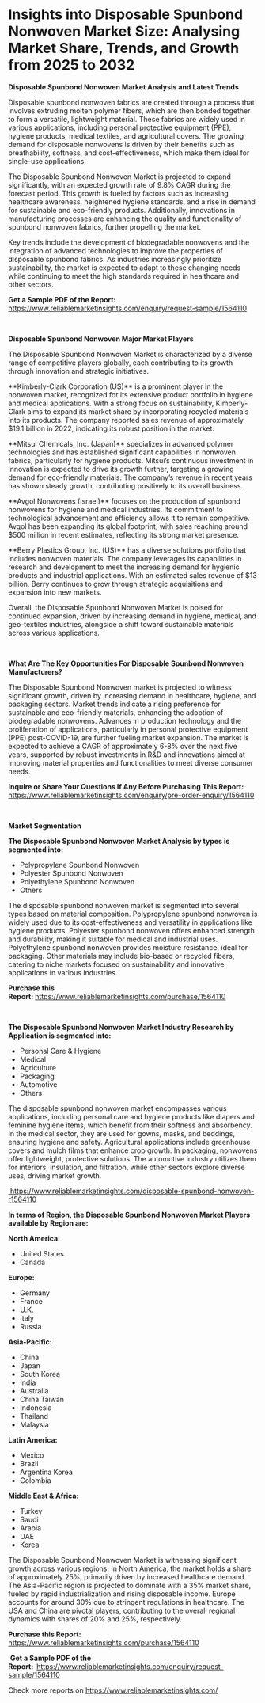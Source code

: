 <p><h1>Insights into Disposable Spunbond Nonwoven Market Size: Analysing Market Share, Trends, and Growth from 2025 to 2032</h1></p><p><strong>Disposable Spunbond Nonwoven Market Analysis and Latest Trends</strong></p>
<p><p>Disposable spunbond nonwoven fabrics are created through a process that involves extruding molten polymer fibers, which are then bonded together to form a versatile, lightweight material. These fabrics are widely used in various applications, including personal protective equipment (PPE), hygiene products, medical textiles, and agricultural covers. The growing demand for disposable nonwovens is driven by their benefits such as breathability, softness, and cost-effectiveness, which make them ideal for single-use applications.</p><p>The Disposable Spunbond Nonwoven Market is projected to expand significantly, with an expected growth rate of 9.8% CAGR during the forecast period. This growth is fueled by factors such as increasing healthcare awareness, heightened hygiene standards, and a rise in demand for sustainable and eco-friendly products. Additionally, innovations in manufacturing processes are enhancing the quality and functionality of spunbond nonwoven fabrics, further propelling the market.</p><p>Key trends include the development of biodegradable nonwovens and the integration of advanced technologies to improve the properties of disposable spunbond fabrics. As industries increasingly prioritize sustainability, the market is expected to adapt to these changing needs while continuing to meet the high standards required in healthcare and other sectors.</p></p>
<p><strong>Get a Sample PDF of the Report:&nbsp;</strong> <a href="https://www.reliablemarketinsights.com/enquiry/request-sample/1564110?utm_campaign=2802&utm_medium=2&utm_source=Github&utm_content=ia&utm_term=02042025&utm_id=disposable-spunbond-nonwoven">https://www.reliablemarketinsights.com/enquiry/request-sample/1564110</a></p>
<p>&nbsp;</p>
<p><strong>Disposable Spunbond Nonwoven Major Market Players</strong></p>
<p><p>The Disposable Spunbond Nonwoven Market is characterized by a diverse range of competitive players globally, each contributing to its growth through innovation and strategic initiatives.</p><p>**Kimberly-Clark Corporation (US)** is a prominent player in the nonwoven market, recognized for its extensive product portfolio in hygiene and medical applications. With a strong focus on sustainability, Kimberly-Clark aims to expand its market share by incorporating recycled materials into its products. The company reported sales revenue of approximately $19.1 billion in 2022, indicating its robust position in the market.</p><p>**Mitsui Chemicals, Inc. (Japan)** specializes in advanced polymer technologies and has established significant capabilities in nonwoven fabrics, particularly for hygiene products. Mitsui’s continuous investment in innovation is expected to drive its growth further, targeting a growing demand for eco-friendly materials. The company’s revenue in recent years has shown steady growth, contributing positively to its overall business.</p><p>**Avgol Nonwovens (Israel)** focuses on the production of spunbond nonwovens for hygiene and medical industries. Its commitment to technological advancement and efficiency allows it to remain competitive. Avgol has been expanding its global footprint, with sales reaching around $500 million in recent estimates, reflecting its strong market presence.</p><p>**Berry Plastics Group, Inc. (US)** has a diverse solutions portfolio that includes nonwoven materials. The company leverages its capabilities in research and development to meet the increasing demand for hygienic products and industrial applications. With an estimated sales revenue of $13 billion, Berry continues to grow through strategic acquisitions and expansion into new markets.</p><p>Overall, the Disposable Spunbond Nonwoven Market is poised for continued expansion, driven by increasing demand in hygiene, medical, and geo-textiles industries, alongside a shift toward sustainable materials across various applications.</p></p>
<p>&nbsp;</p>
<p><strong>What Are The Key Opportunities For Disposable Spunbond Nonwoven Manufacturers?</strong></p>
<p><p>The Disposable Spunbond Nonwoven market is projected to witness significant growth, driven by increasing demand in healthcare, hygiene, and packaging sectors. Market trends indicate a rising preference for sustainable and eco-friendly materials, enhancing the adoption of biodegradable nonwovens. Advances in production technology and the proliferation of applications, particularly in personal protective equipment (PPE) post-COVID-19, are further fueling market expansion. The market is expected to achieve a CAGR of approximately 6-8% over the next five years, supported by robust investments in R&D and innovations aimed at improving material properties and functionalities to meet diverse consumer needs.</p></p>
<p><strong>Inquire or Share Your Questions If Any Before Purchasing This Report:</strong> <a href="https://www.reliablemarketinsights.com/enquiry/pre-order-enquiry/1564110?utm_campaign=2802&utm_medium=2&utm_source=Github&utm_content=ia&utm_term=02042025&utm_id=disposable-spunbond-nonwoven">https://www.reliablemarketinsights.com/enquiry/pre-order-enquiry/1564110</a></p>
<p>&nbsp;</p>
<p><strong>Market Segmentation</strong></p>
<p><strong>The Disposable Spunbond Nonwoven Market Analysis by types is segmented into:</strong></p>
<p><ul><li>Polypropylene Spunbond Nonwoven</li><li>Polyester Spunbond Nonwoven</li><li>Polyethylene Spunbond Nonwoven</li><li>Others</li></ul></p>
<p><p>The disposable spunbond nonwoven market is segmented into several types based on material composition. Polypropylene spunbond nonwoven is widely used due to its cost-effectiveness and versatility in applications like hygiene products. Polyester spunbond nonwoven offers enhanced strength and durability, making it suitable for medical and industrial uses. Polyethylene spunbond nonwoven provides moisture resistance, ideal for packaging. Other materials may include bio-based or recycled fibers, catering to niche markets focused on sustainability and innovative applications in various industries.</p></p>
<p><strong>Purchase this Report:&nbsp;</strong><a href="https://www.reliablemarketinsights.com/purchase/1564110?utm_campaign=2802&utm_medium=2&utm_source=Github&utm_content=ia&utm_term=02042025&utm_id=disposable-spunbond-nonwoven">https://www.reliablemarketinsights.com/purchase/1564110</a></p>
<p>&nbsp;</p>
<p><strong>The Disposable Spunbond Nonwoven Market Industry Research by Application is segmented into:</strong></p>
<p><ul><li>Personal Care & Hygiene</li><li>Medical</li><li>Agriculture</li><li>Packaging</li><li>Automotive</li><li>Others</li></ul></p>
<p><p>The disposable spunbond nonwoven market encompasses various applications, including personal care and hygiene products like diapers and feminine hygiene items, which benefit from their softness and absorbency. In the medical sector, they are used for gowns, masks, and beddings, ensuring hygiene and safety. Agricultural applications include greenhouse covers and mulch films that enhance crop growth. In packaging, nonwovens offer lightweight, protective solutions. The automotive industry utilizes them for interiors, insulation, and filtration, while other sectors explore diverse uses, driving market growth.</p></p>
<p><a href="https://www.reliablemarketinsights.com/disposable-spunbond-nonwoven-r1564110?utm_campaign=2802&utm_medium=2&utm_source=Github&utm_content=ia&utm_term=02042025&utm_id=disposable-spunbond-nonwoven">&nbsp;https://www.reliablemarketinsights.com/disposable-spunbond-nonwoven-r1564110</a></p>
<p><strong>In terms of Region, the Disposable Spunbond Nonwoven Market Players available by Region are:</strong></p>
<p>
    <p> <strong> North America: </strong>
        <ul>
            <li>United States</li>
            <li>Canada</li>
        </ul>
        </p> 
    <p> <strong> Europe: </strong>
        <ul>
            <li>Germany</li>
            <li>France</li>
            <li>U.K.</li>
            <li>Italy</li>
            <li>Russia</li>
        </ul>
        </p> 
    <p> <strong> Asia-Pacific: </strong>
        <ul>
            <li>China</li>
            <li>Japan</li>
            <li>South Korea</li>
            <li>India</li>
            <li>Australia</li>
            <li>China Taiwan</li>
            <li>Indonesia</li>
            <li>Thailand</li>
            <li>Malaysia</li>
        </ul>
        </p> 
    <p> <strong> Latin America: </strong>
        <ul>
            <li>Mexico</li>
            <li>Brazil</li>
            <li>Argentina Korea</li>
            <li>Colombia</li>
        </ul>
        </p> 
    <p> <strong> Middle East & Africa: </strong>
        <ul>
            <li>Turkey</li>
            <li>Saudi</li>
            <li>Arabia</li>
            <li>UAE</li>
            <li>Korea</li>
        </ul>
    </p>
    </p>
<p><p>The Disposable Spunbond Nonwoven Market is witnessing significant growth across various regions. In North America, the market holds a share of approximately 25%, primarily driven by increased healthcare demand. The Asia-Pacific region is projected to dominate with a 35% market share, fueled by rapid industrialization and rising disposable income. Europe accounts for around 30% due to stringent regulations in healthcare. The USA and China are pivotal players, contributing to the overall regional dynamics with shares of 20% and 25%, respectively.</p></p>
<p><strong>Purchase this Report: </strong><a href="https://www.reliablemarketinsights.com/purchase/1564110?utm_campaign=2802&utm_medium=2&utm_source=Github&utm_content=ia&utm_term=02042025&utm_id=disposable-spunbond-nonwoven">https://www.reliablemarketinsights.com/purchase/1564110</a></p>
<p>&nbsp;<strong>Get a Sample PDF of the Report:&nbsp;&nbsp;</strong><a href="https://www.reliablemarketinsights.com/enquiry/request-sample/1564110?utm_campaign=2802&utm_medium=2&utm_source=Github&utm_content=ia&utm_term=02042025&utm_id=disposable-spunbond-nonwoven">https://www.reliablemarketinsights.com/enquiry/request-sample/1564110</a></p>
<p><strong></strong></p>
<p>Check more reports on <a href="https://www.reliablemarketinsights.com/?utm_campaign=2802&utm_medium=2&utm_source=Github&utm_content=ia&utm_term=02042025&utm_id=disposable-spunbond-nonwoven">https://www.reliablemarketinsights.com/</a></p>